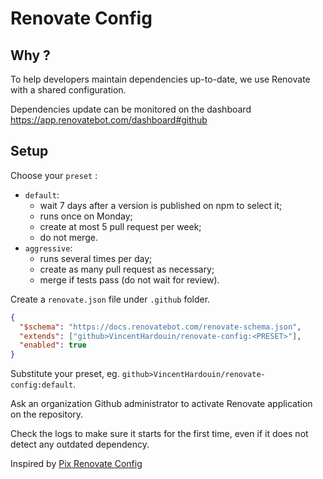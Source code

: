 # Renovate Config

## Why ?

To help developers maintain dependencies up-to-date, we use Renovate with a shared configuration.

Dependencies update can be monitored on the dashboard
https://app.renovatebot.com/dashboard#github

## Setup

Choose your `preset` :

- `default`:
  - wait 7 days after a version is published on npm to select it;
  - runs once on Monday;
  - create at most 5 pull request per week;
  - do not merge.
- `aggressive`:
  - runs several times per day;
  - create as many pull request as necessary;
  - merge if tests pass (do not wait for review).

Create a `renovate.json` file under `.github` folder.

```json
{
  "$schema": "https://docs.renovatebot.com/renovate-schema.json",
  "extends": ["github>VincentHardouin/renovate-config:<PRESET>"],
  "enabled": true
}
```

Substitute your preset, eg. `github>VincentHardouin/renovate-config:default`.

Ask an organization Github administrator to activate Renovate application on the repository.

Check the logs to make sure it starts for the first time, even if it does not detect any outdated dependency.

Inspired by [Pix Renovate Config](https://github.com/1024pix/renovate-config)